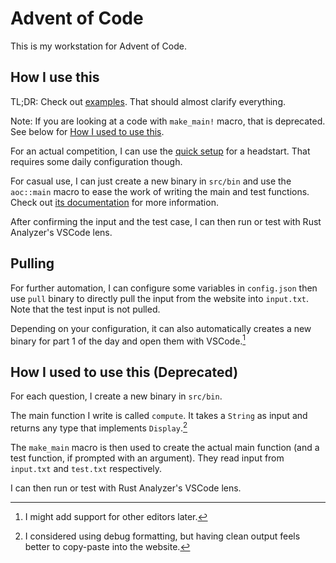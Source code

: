 # Advent of Code

This is my workstation for Advent of Code.

## How I use this

TL;DR: Check out [examples](examples). That should almost clarify everything.

Note: If you are looking at a code with `make_main!` macro, that is deprecated. See below for [How I used to use this](#how-i-used-to-use-this-deprecated).

For an actual competition, I can use the [quick setup](#pulling) for a headstart. That requires some daily configuration though.

For casual use, I can just create a new binary in `src/bin` and use the `aoc::main` macro to ease the work of writing the main and test functions. Check out [its documentation](src/lib.rs#L41) for more information.

After confirming the input and the test case, I can then run or test with Rust Analyzer's VSCode lens.

## Pulling

For further automation, I can configure some variables in `config.json` then use `pull` binary to directly pull the input from the website into `input.txt`. Note that the test input is not pulled.

Depending on your configuration, it can also automatically creates a new binary for part 1 of the day and open them with VSCode.[^1]

## How I used to use this (Deprecated)

For each question, I create a new binary in `src/bin`.

The main function I write is called `compute`. It takes a `String` as input and returns any type that implements `Display`.[^2]

The `make_main` macro is then used to create the actual main function (and a test function, if prompted with an argument). They read input from `input.txt` and `test.txt` respectively.

I can then run or test with Rust Analyzer's VSCode lens.

[^1]: I might add support for other editors later.
[^2]: I considered using debug formatting, but having clean output feels better to copy-paste into the website.
